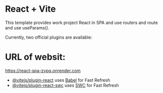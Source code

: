 # React + Vite

This template provides work project React in SPA and use routers and route and use useParams().

Currently, two official plugins are available:
# URL of websit:
https://react-spa-zvpq.onrender.com

- [@vitejs/plugin-react](https://github.com/vitejs/vite-plugin-react/blob/main/packages/plugin-react/README.md) uses [Babel](https://babeljs.io/) for Fast Refresh
- [@vitejs/plugin-react-swc](https://github.com/vitejs/vite-plugin-react-swc) uses [SWC](https://swc.rs/) for Fast Refresh
